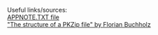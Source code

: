 Useful links/sources:<br/>
[APPNOTE.TXT file](https://pkware.cachefly.net/webdocs/casestudies/APPNOTE.TXT)<br/>
["The structure of a PKZip file" by Florian Buchholz](https://users.cs.jmu.edu/buchhofp/forensics/formats/pkzip.html)<br/>